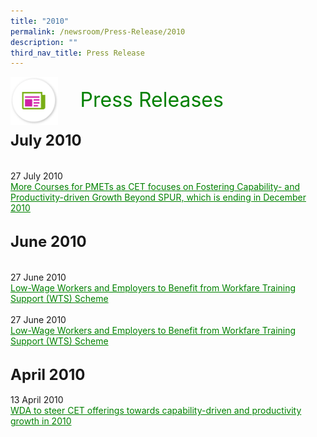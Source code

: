 ```yaml
---
title: "2010"
permalink: /newsroom/Press-Release/2010
description: ""
third_nav_title: Press Release
---
```

<html>
<html>
<img align="left"
src="/images/icons/ico_media_articles.png"
class="PressReleaseIcon">
<br>
<font align="center" color="green" size="+3">&nbsp;&nbsp;&nbsp;&nbsp;Press
Releases</font><br><br>

<font size="+2"><b>July 2010</b></font><br><br><br>
27 July 2010<br>
<a class="hyperlink" href="http://www.ssg-wsg.gov.sg/new-and-announcements/2010/27_Jul_2010.html">More Courses for PMETs as CET focuses on Fostering Capability- and Productivity-driven Growth Beyond SPUR, which is ending in December 2010</a><br><br>

<font size="+2"><b>June 2010</b></font><br><br><br>
27 June 2010<br>
<a class="hyperlink" href="https://www.ssg-wsg.gov.sg/new-and-announcements/2010/27_June_2010.html">Low-Wage Workers and Employers to Benefit from Workfare Training Support (WTS) Scheme</a><br><br>
27 June 2010<br>
<a class="hyperlink" href="https://www.mom.gov.sg/newsroom/press-releases/2010/lowwage-workers-and-employers-to-benefit-from-workfare-training-support-wts-scheme">Low-Wage Workers and Employers to Benefit from Workfare Training Support (WTS) Scheme</a><br><br>

<font size="+2"><b>April 2010</b></font><br><br>
13 April 2010<br>
<a class="hyperlink" href="http://www.ssg-wsg.gov.sg/new-and-announcements/2010/13_Apr_2010.html">WDA to steer CET offerings towards capability-driven and productivity growth in 2010</a>

<style>
img.PressReleaseIcon {
  height: 15%;
  width: 15%;
}
a.hyperlink {
    color:green;
  }
a.hyperlink:hover {
    color:MediumVioletRed;
  }
</style>
</html>